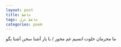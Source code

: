 ```yaml
---
layout: post
title: حافظ
tags: حافظ غزل
categories: poem
---
```


ما محرمان خلوت انسیم غم مخور / با یار آشنا سخن آشنا بگو
